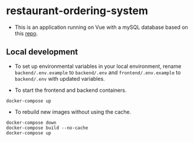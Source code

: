 # restaurant-ordering-system
- This is an application running on Vue with a mySQL database based on this [repo](https://github.com/Quanghihicoder/restaurant-ordering-system).



## Local development

- To set up environmental variables in your local environment, rename `backend/.env.example` to `backend/.env` and 
`frontend/.env.example` to `backend/.env` with updated variables.

- To start the frontend and backend containers.  

```
docker-compose up
```

- To rebuild new images without using the cache.

```
docker-compose down
docker-compose build --no-cache
docker-compose up
```
